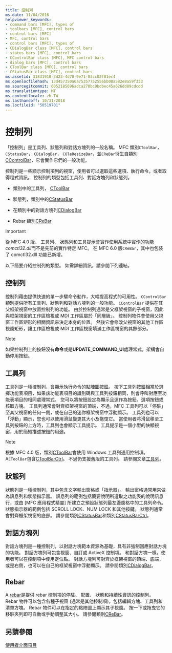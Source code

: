 ```yaml
---
title: 控制列
ms.date: 11/04/2016
helpviewer_keywords:
- command bars [MFC], types of
- toolbars [MFC], control bars
- control bars [MFC]
- MFC, control bars
- control bars [MFC], types of
- CDialogBar class [MFC], control bars
- status bars [MFC], control bars
- CControlBar class [MFC], MFC control bars
- dialog bars [MFC], control bars
- CToolBar class [MFC], control bars
- CStatusBar class [MFC], control bars
ms.assetid: 31831910-3d23-4d70-9e71-03cc02f01ec4
ms.openlocfilehash: 13d457350a6a75357752556bb08a582e8a59f333
ms.sourcegitcommit: 6052185696adca270bc9bdbec45a626dd89cdcdd
ms.translationtype: MT
ms.contentlocale: zh-TW
ms.lasthandoff: 10/31/2018
ms.locfileid: "50519701"
---
```

# <a name="control-bars"></a>控制列

「控制列」是工具列、狀態列和對話方塊列的一般名稱。 MFC 類別`CToolBar`， `CStatusBar`， `CDialogBar`， `COleResizeBar`，並`CReBar`衍生自類別[CControlBar](../mfc/reference/ccontrolbar-class.md)，它會實作它們的一般功能。

控制列是一些顯示控制項列的視窗，使用者可以選取這些選項、執行命令，或者取得程式資訊。 控制列的類型包括工具列、對話方塊列和狀態列。

- 類別中的工具列， [CToolBar](../mfc/reference/ctoolbar-class.md)

- 狀態列，類別中的[CStatusBar](../mfc/reference/cstatusbar-class.md)

- 在類別中的對話方塊列[CDialogBar](../mfc/reference/cdialogbar-class.md)

- Rebar 類別[CReBar](../mfc/reference/crebar-class.md)

> [!IMPORTANT]
>  從 MFC 4.0 版、 工具列、 狀態列和工具提示會實作使用系統中實作的功能*comctl32.dll*而不是先前的實作特定 MFC。 在 MFC 6.0 版`CReBar`，其中也包裝了 comctl32.dll 功能已新增。

以下簡要介紹控制列的類型。 如需詳細資訊，請參閱下列連結。

## <a name="control-bars"></a>控制列

控制列藉由提供快速的單一步驟命令動作，大幅提高程式的可用性。 `CControlBar` 類別提供所有工具列、狀態列和對話方塊列的一般功能。 `CControlBar` 提供在其父框架視窗中放置控制列的功能。 由於控制列通常是父框架視窗的子視窗，因此與框架視窗的工作區檢視或 MDI 工作區屬於「同層級」。 控制列物件會使用父視窗工作區矩形的相關資訊來決定本身的位置。 然後它會修改父視窗的其他工作區視窗矩形，讓工作區檢視或 MDI 工作區視窗填滿工作區視窗的其餘部分。

> [!NOTE]
>  如果控制列上的按鈕沒有**命令**或是**UPDATE_COMMAND_UI**處理常式，架構會自動停用按鈕。

## <a name="toolbars"></a>工具列

工具列是一種控制列，會顯示執行命令的點陣圖按鈕。 按下工具列按鈕相當於選擇功能表項目，如果該功能表項目的識別碼與工具列按鈕相同，則會呼叫對應至功能表項目的相同處理常式。 您可以將按鈕設定為顯示且運作為按鈕、選項按鈕或核取方塊。 工具列通常會對齊框架視窗的頂端，不過，MFC 工具列可以「停駐」至其父視窗的任何一側，或在自己的迷你框架視窗中浮動顯示。 工具列也可以「浮動」顯示，您也可以使用滑鼠變更其大小及拖曳它。 當使用者將滑鼠移至工具列按鈕的上方時，工具列也會顯示工具提示。 工具提示是一個小型的快顯視窗，用於簡短描述按鈕的用途。

> [!NOTE]
>  根據 MFC 4.0 版，類別[CToolBar](../mfc/reference/ctoolbar-class.md)會使用 Windows 工具列通用控制項。 A`CToolBar`包含[CToolBarCtrl](../mfc/reference/ctoolbarctrl-class.md)。 不過仍支援舊版的工具列。 請參閱文章[工具列](../mfc/mfc-toolbar-implementation.md)。

## <a name="status-bars"></a>狀態列

狀態列是一種控制列，其中包含文字輸出窗格或「指示器」。 輸出窗格通常用來做為訊息列和狀態指示器。 訊息列的範例包括簡要說明所選取之功能表的說明訊息行，或由 [MFC 應用程式精靈] 所建立之預設狀態列最左邊窗格中的工具列命令。 狀態指示器的範例包括 SCROLL LOCK、NUM LOCK 和其他按鍵。 狀態列通常會對齊框架視窗的底部。 請參閱類別[CStatusBar](../mfc/reference/cstatusbar-class.md)和類別[CStatusBarCtrl](../mfc/reference/cstatusbarctrl-class.md)。

## <a name="dialog-bars"></a>對話方塊列

對話方塊列是一種控制列，以對話方塊範本資源為基礎，具有非強制回應對話方塊的功能。 對話方塊列可包含視窗、自訂或 ActiveX 控制項。 和對話方塊一樣，使用者可以在控制項中使用定位點。 對話方塊列可對齊於框架視窗的頂端、底端，或是右側，也可以在自己的框架視窗中浮動顯示。 請參閱類別[CDialogBar](../mfc/reference/cdialogbar-class.md)。

## <a name="rebars"></a>Rebar

A [rebar](../mfc/using-crebarctrl.md)是提供 rebar 控制項的停駐、 配置、 狀態和持續性資訊的控制列。 Rebar 物件可以包含各種子視窗 (通常是其他控制項)，包括編輯方塊、工具列和清單方塊。 Rebar 物件可以在指定的點陣圖上顯示其子視窗。 按一下或拖曳它的移駐夾列即可自動或手動調整其大小。 請參閱類別[CReBar](../mfc/reference/crebar-class.md)。

## <a name="see-also"></a>另請參閱

[使用者介面項目](../mfc/user-interface-elements-mfc.md)
